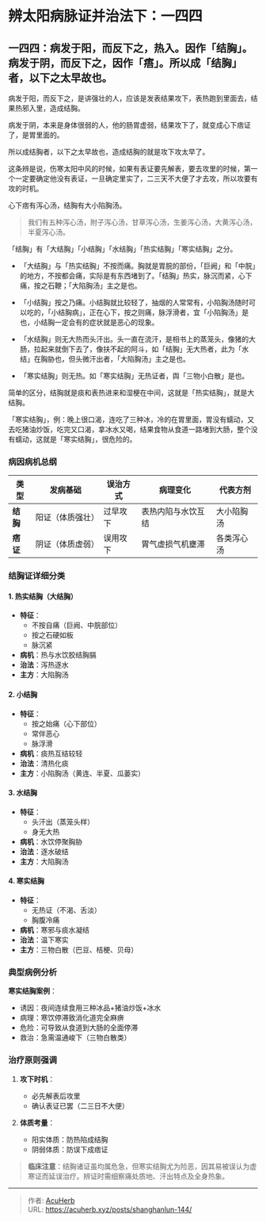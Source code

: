 # 辨太阳病脉证并治法下：一四四


## 一四四：病发于阳，而反下之，热入。因作「结胸」。病发于阴，而反下之，因作「痦」。所以成「结胸」者，以下之太早故也。

<!--more-->

病发于阳，而反下之，是讲强壮的人，应该是发表结果攻下，表热跑到里面去，结果热邪入里，造成结胸。

病发于阴，本来是身体很弱的人，他的肠胃虚弱，结果攻下了，就变成心下痞证了，是胃里面的。

所以成结胸者，以下之太早故也，造成结胸的就是攻下攻太早了。

这条辨是说，伤寒太阳中风的时候，如果有表证要先解表，要去攻里的时候，第一个一定要确定他没有表证，一旦确定里实了，二三天不大便了才去攻，所以攻要有攻的时机。

心下痞有泻心汤，结胸有大小陷胸汤。

> 我们有五种泻心汤，附子泻心汤，甘草泻心汤，生姜泻心汤，大黄泻心汤，半夏泻心汤。

「结胸」有「大结胸」「小结胸」「水结胸」「热实结胸」「寒实结胸」之分。

- 「大结胸」与「热实结胸」不按而痛。胸就是胃脘的部份，「巨阙」和「中脘」的地方，不按都会痛，实际是有东西堵到了。「结胸」热实，脉沉而紧，心下痛，按之石鞭；「大陷胸汤」主之是也。

- 「小结胸」按之乃痛。小结胸就比较轻了，抽烟的人常常有，小陷胸汤随时可以吃的，「小结胸病」，正在心下，按之则痛，脉浮滑者，宜「小陷胸汤」是也，小结胸一定会有的症状就是恶心的现象。

- 「水结胸」则无大热而头汗出。头一直在流汗，是相书上的蒸笼头，像猪的大肠，拉起来就倒下去了，像扶不起的阿斗，如「结胸」无大热者，此为「水结」在胸胁也，但头微汗出者，「大陷胸汤」主之是也。

- 「寒实结胸」则无热。如「寒实结胸」无热证者，舆「三物小白散」是也。

简单的区分，结胸就是痰和表热进来和湿梗在中间，这就是「热实结胸」，就是大结胸。

「寒实结胸」，例：晚上很口渴，连吃了三种冰，冷的在胃里面，胃没有蠕动，又去吃猪油炒饭，吃完又口渴，拿冰水又喝，结果食物从食道一路堵到大肠，整个没有蠕动，这就是「寒实结胸」，很危险的。

### 病因病机总纲

| 类型 | 发病基础 | 误治方式 | 病理变化 | 代表方剂 |
|------|----------|----------|----------|----------|
| **结胸** | 阳证（体质强壮） | 过早攻下 | 表热内陷与水饮互结 | 大小陷胸汤 |
| **痞证** | 阴证（体质虚弱） | 误用攻下 | 胃气虚损气机壅滞 | 各类泻心汤 |

### 结胸证详细分类

#### 1. 热实结胸（大结胸）
- **特征**：
  - 不按自痛（巨阙、中脘部位）
  - 按之石硬如板
  - 脉沉紧
- **病机**：热与水饮胶结胸膈
- **治法**：泻热逐水
- **主方**：大陷胸汤

#### 2. 小结胸
- **特征**：
  - 按之始痛（心下部位）
  - 常伴恶心
  - 脉浮滑
- **病机**：痰热互结较轻
- **治法**：清热化痰
- **主方**：小陷胸汤（黄连、半夏、瓜蒌实）

#### 3. 水结胸
- **特征**：
  - 头汗出（蒸笼头样）
  - 身无大热
- **病机**：水饮停聚胸胁
- **治法**：逐水破结
- **主方**：大陷胸汤

#### 4. 寒实结胸
- **特征**：
  - 无热证（不渴、舌淡）
  - 胸腹冷痛
- **病机**：寒邪与痰水凝结
- **治法**：温下寒实
- **主方**：三物白散（巴豆、桔梗、贝母）

### 典型病例分析
**寒实结胸案例**：
- 诱因：夜间连续食用三种冰品+猪油炒饭+冰水
- 病理：寒饮停滞致消化道完全麻痹
- 危险：可导致从食道到大肠的全面停滞
- 救治：急需温通峻下（三物白散类）

### 治疗原则强调
1. **攻下时机**：
   - 必先解表后攻里
   - 确认表证已罢（二三日不大便）

2. **体质考量**：
   - 阳实体质：防热陷成结胸
   - 阴弱体质：防误下成痞证

> **临床注意**：结胸诸证虽均属危急，但寒实结胸尤为险恶，因其易被误认为虚寒证而延误治疗。辨证时需细察痛处质地、汗出特点及全身热象。

---

> 作者: [AcuHerb](https://acuherb.xyz)  
> URL: https://acuherb.xyz/posts/shanghanlun-144/  

